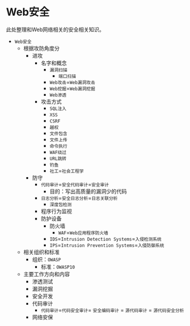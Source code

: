 # Web安全

此处整理和Web网络相关的安全相关知识。

* `Web安全`
  * 根据攻防角度分
    * 进攻
      * 名字和概念
        * `漏洞扫描`
          * `端口扫描`
        * `Web攻击`=`Web漏洞攻击`
        * `Web挖掘`=`Web漏洞挖掘`
        * `Web渗透`
      * 攻击方式
        * `SQL注入`
        * `XSS`
        * `CSRF`
        * `越权`
        * `文件包含`
        * `文件上传`
        * `命令执行`
        * `WAF绕过`
        * `URL跳转`
        * `钓鱼`
        * `社工`=`社会工程学`
    * 防守
      * `代码审计`=`安全代码审计`=`安全审计`
        * 目的：写出高质量的漏洞少的代码
      * `日志分析`=`安全日志分析`=`日志关联分析`
        * `深度包检测`
      * 程序行为监视
      * 防护设备
        * 防火墙
          * `WAF`=`Web应用程序防火墙`
        * `IDS`=`Intrusion Detection Systems`=`入侵检测系统`
        * `IPS`=`Intrusion Prevention Systems`=`入侵防御系统`
  * 相关组织和标准
    * 组织：`OWASP`
      * 标准：`OWASP10`
  * 主要工作方向和内容
    * 渗透测试
    * 漏洞挖掘
    * 安全开发
    * 代码审计
      * `代码审计`=`代码安全审计`= `安全编码审计` = `源代码审计` = `源代码安全分析`
    * 网络安保
